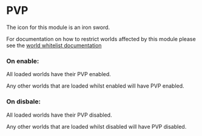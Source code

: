 PVP
===

The icon for this module is an iron sword.

For documentation on how to restrict worlds affected by this module please
see the [world whitelist documentation](WorldWhitelist.md)

### On enable:

All loaded worlds have their PVP enabled.

Any other worlds that are loaded whilst enabled will have PVP enabled.

### On disbale:

All loaded worlds have their PVP disabled.

Any other worlds that are loaded whilst disabled will have PVP disabled.